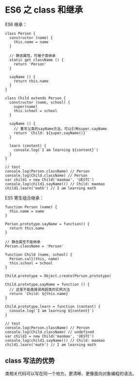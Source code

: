 # ES6 之 class 和继承

ES6 继承：

    class Person {
      constructor (name) {
        this.name = name
      }

      // 静态属性，可被子类继承
      static get className () {
        return 'Person'
      }

      sayName () {
        return this.name
      }
    }

    class Child extends Person {
      constructor (name, school) {
        super(name)
        this.school = school
      }

      sayName () {
        // 重写父类的sayName方法，可以引用super.sayName
        return `Child: ${super.sayName()}`
      }

      learn (content) {
        console.log(`I am learning ${content}`)
      }
    }

    // test
    console.log(Person.className) // Person
    console.log(Child.className) // Person
    var child1 = new Child('maomao', 'UESTC')
    console.log(child1.sayName()) // Child: maomao
    child1.learn('math') // I am learning math
    
    
ES5 寄生组合继承：


    function Person (name) {
      this.name = name
    }

    Person.prototype.sayName = function() {
      return this.name
    }

    // 静态属性不能继承
    Person.className = 'Person'

    function Child (name, school) {
      Person.call(this, name)
      this.school = school
    }

    Child.prototype = Object.create(Person.prototype)

    Child.prototype.sayName = function () {
      // 这里不能直接调用超类的实例方法
      return `Child: ${this.name}`
    }

    Child.prototype.learn = function (content) {
      console.log(`I am learning ${content}`)
    }

    // test
    console.log(Person.className) // Person
    console.log(Child.className) // undefined
    var child1 = new Child('maomao', 'UESTC')
    console.log(child1.sayName()) // Child: maomao
    child1.learn('math') // I am learning math

## 

## class 写法的优势

类相关代码可以写在同一个地方。更清晰、更像面向对象编程的语法。
